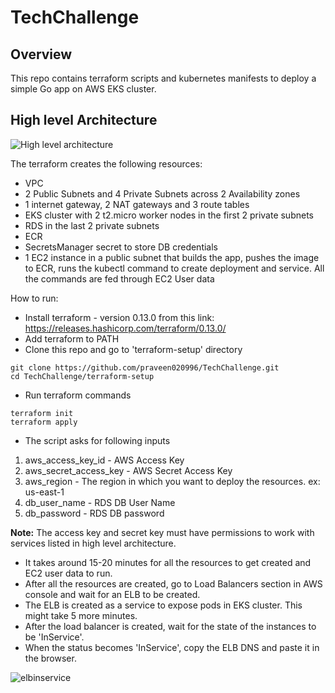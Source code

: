 # TechChallenge

## Overview

This repo contains terraform scripts and kubernetes manifests to deploy a simple Go app on AWS EKS cluster.

## High level Architecture

![High level architecture](https://user-images.githubusercontent.com/42564839/93075226-20e1ea00-f6a3-11ea-8c2a-b6da63d12df7.png)

The terraform creates the following resources:

- VPC
- 2 Public Subnets and 4 Private Subnets across 2 Availability zones
- 1 internet gateway, 2 NAT gateways and 3 route tables
- EKS cluster with 2 t2.micro worker nodes in the first 2 private subnets
- RDS in the last 2 private subnets
- ECR
- SecretsManager secret to store DB credentials
- 1 EC2 instance in a public subnet that builds the app, pushes the image to ECR, runs the kubectl command to create deployment and service. All the commands are fed through EC2 User data

How to run:

- Install terraform - version 0.13.0 from this link: https://releases.hashicorp.com/terraform/0.13.0/
- Add terraform to PATH
- Clone this repo and go to 'terraform-setup' directory
```
git clone https://github.com/praveen020996/TechChallenge.git
cd TechChallenge/terraform-setup
```
- Run terraform commands
```
terraform init
terraform apply
```
- The script asks for following inputs

1. aws_access_key_id - AWS Access Key
2. aws_secret_access_key - AWS Secret Access Key
3. aws_region - The region in which you want to deploy the resources. ex: us-east-1
4. db_user_name - RDS DB User Name
5. db_password - RDS DB password

  **Note:** The access key and secret key must have permissions to work with services listed in high level architecture.
 
- It takes around 15-20 minutes for all the resources to get created and EC2 user data to run. 
- After all the resources are created, go to Load Balancers section in AWS console and wait for an ELB to be created. 
- The ELB is created as a service to expose pods in EKS cluster. This might take 5 more minutes.
- After the load balancer is created, wait for the state of the instances to be 'InService'.
- When the status becomes 'InService', copy the ELB DNS and paste it in the browser.

![elbinservice](https://user-images.githubusercontent.com/42564839/93084693-1a0ea380-f6b2-11ea-9eaf-46522b9c5b09.png)

